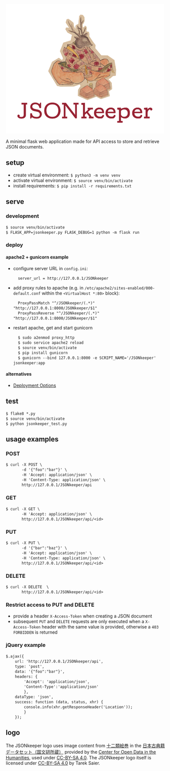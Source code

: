 ![](logo_500px.png)

A minimal flask web application made for API access to store and retrieve JSON documents.

## setup
* create virtual environment: `$ python3 -m venv venv`
* activate virtual environment: `$ source venv/bin/activate`
* install requirements: `$ pip install -r requirements.txt`

## serve
### development
    $ source venv/bin/activate
    $ FLASK_APP=jsonkeeper.py FLASK_DEBUG=1 python -m flask run

### deploy
#### apache2 + gunicorn example

* configure server URL in `config.ini`:

        server_url = http://127.0.0.1/JSONkeeper

* add proxy rules to apache (e.g. in `/etc/apache2/sites-enabled/000-default.conf` within the `<VirtualHost *:80>` block):

        ProxyPassMatch "^/JSONkeeper/(.*)" "http://127.0.0.1:8000/JSONkeeper/$1"
        ProxyPassReverse "^/JSONkeeper/(.*)" "http://127.0.0.1:8000/JSONkeeper/$1"

* restart apache, get and start gunicorn

        $ sudo a2enmod proxy_http
        $ sudo service apache2 reload
        $ source venv/bin/activate
        $ pip install gunicorn
        $ gunicorn --bind 127.0.0.1:8000 -e SCRIPT_NAME='/JSONkeeper' jsonkeeper:app

#### alternatives
* [Deployment Options](http://flask.pocoo.org/docs/0.12/deploying/)

## test
    $ flake8 *.py
    $ source venv/bin/activate
    $ python jsonkeeper_test.py

## usage examples
### POST
    $ curl -X POST \
           -d '{"foo":"bar"}' \
           -H 'Accept: application/json' \
           -H 'Content-Type: application/json' \
           http://127.0.0.1/JSONkeeper/api
### GET
    $ curl -X GET \
           -H 'Accept: application/json' \
           http://127.0.0.1/JSONkeeper/api/<id>
### PUT
    $ curl -X PUT \
           -d '{"bar":"baz"}' \
           -H 'Accept: application/json' \
           -H 'Content-Type: application/json' \
           http://127.0.0.1/JSONkeeper/api/<id>
### DELETE
    $ curl -X DELETE  \
           http://127.0.0.1/JSONkeeper/api/<id>

### Restrict access to PUT and DELETE
* provide a header `X-Access-Token` when creating a JSON document
* subsequent `PUT` and `DELETE` requests are only executed when a `X-Access-Token` header with the same value is provided, otherwise a `403 FORBIDDEN` is returned
### jQuery example
    $.ajax({
        url: 'http://127.0.0.1/JSONkeeper/api',
        type: 'post',
        data: '{"foo":"bar"}',
        headers: {
            'Accept': 'application/json',
            'Content-Type':'application/json'
            },
        dataType: 'json',
        success: function (data, status, xhr) {
            console.info(xhr.getResponseHeader('Location'));
            }
        });

## logo

The JSONkeeper logo uses image content from [十二類絵巻](http://codh.rois.ac.jp/pmjt/book/200015137/) in the [日本古典籍データセット（国文研所蔵）](http://codh.rois.ac.jp/pmjt/book/) provided by the [Center for Open Data in the Humanities](http://codh.rois.ac.jp/), used under [CC-BY-SA 4.0](http://creativecommons.org/licenses/by-sa/4.0/).
The JSONkeeper logo itself is licensed under [CC-BY-SA 4.0](http://creativecommons.org/licenses/by-sa/4.0/) by Tarek Saier.
